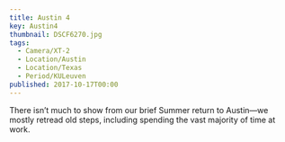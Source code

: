 ```yaml
---
title: Austin 4
key: Austin4
thumbnail: DSCF6270.jpg
tags:
  - Camera/XT-2
  - Location/Austin
  - Location/Texas
  - Period/KULeuven
published: 2017-10-17T00:00
---
```

There isn’t much to show from our brief Summer return to Austin—we mostly retread old steps, including spending the vast majority of time at work.
